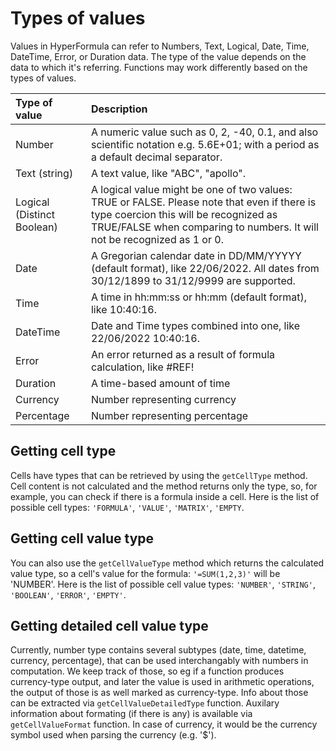 # Types of values

Values in HyperFormula can refer to Numbers, Text, Logical, Date, Time,
DateTime, Error, or Duration data.  The type of the value depends on
the data to which it's referring. Functions may work differently based
on the types of values.

| Type of value | Description |
| :--- | :--- |
| Number | A numeric value such as 0, 2, -40, 0.1, and also scientific notation e.g. 5.6E+01; with a period as a default decimal separator. |
| Text (string) | A text value, like "ABC", "apollo". |
| Logical (Distinct Boolean) | A logical value might be one of two values: TRUE or FALSE. Please note that even if there is type coercion this will be recognized as TRUE/FALSE when comparing to numbers. It will not be recognized as 1 or 0. |
| Date | A Gregorian calendar date in DD/MM/YYYYY (default format), like 22/06/2022. All dates from 30/12/1899 to 31/12/9999 are supported. |
| Time | A time in hh:mm:ss or hh:mm (default format), like 10:40:16. |
| DateTime | Date and Time types combined into one, like 22/06/2022 10:40:16. |
| Error | An error returned as a result of formula calculation, like #REF! |
| Duration | A time-based amount of time |
| Currency | Number representing currency |
| Percentage | Number representing percentage |

## Getting cell type

Cells have types that can be retrieved by using the `getCellType`
method. Cell content is not calculated and the method returns only
the type, so, for example, you can check if there is a formula inside
a cell. Here is the list of possible cell types: `'FORMULA'`, `'VALUE'`,
`'MATRIX'`, `'EMPTY`.

## Getting cell value type

You can also use the `getCellValueType` method which returns
the calculated value type, so a cell's value for the formula:
`'=SUM(1,2,3)'` will be 'NUMBER'. Here is the list of possible cell value
types: `'NUMBER'`, `'STRING'`, `'BOOLEAN'`, `'ERROR'`, `'EMPTY'`.

## Getting detailed cell value type

Currently, number type contains several subtypes (date, time, datetime, currency, percentage),
that can be used interchangably with numbers in computation. We keep track of those, so eg if
a function produces currency-type output, and later the value is used in arithmetic operations,
the output of those is as well marked as currency-type. Info about those can be extracted via `getCellValueDetailedType` function.
Auxilary information about formating (if there is any) is available via `getCellValueFormat` function. In case of currency, it would be
the currency symbol used when parsing the currency (e.g. '$').
